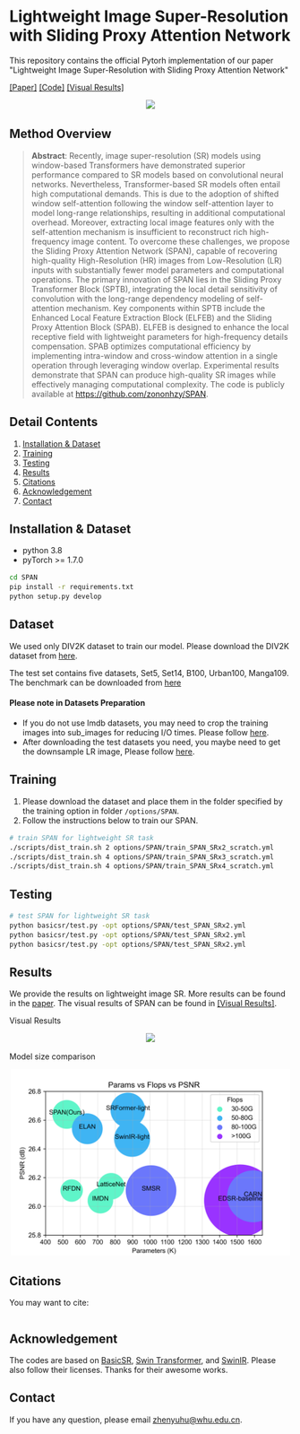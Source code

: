 # Lightweight Image Super-Resolution with Sliding Proxy Attention Network
This repository contains the official Pytorh implementation of our paper "Lightweight Image Super-Resolution with Sliding Proxy Attention Network"

[\[Paper\]]() [\[Code\]](https://github.com/zononhzy/SPAN) [\[Visual Results\]](https://drive.google.com/drive/folders/14btsx-8pATtiUQPzWCQolKOLAVIH3cR2?usp=drive_link) 

<p align="center">
  <img width="500" src="./imgs/comapre.png">
</p>


## Method Overview
<!-- <p align="center"> <img width="1000" src="figs/simple_compare.png"> </p> -->

> <b>Abstract</b>: Recently, image super-resolution (SR) models using window-based Transformers have demonstrated superior performance compared to SR models based on convolutional neural networks. Nevertheless, Transformer-based SR models often entail high computational demands. This is due to the adoption of shifted window self-attention following the window self-attention layer to model long-range relationships, resulting in additional computational overhead. Moreover, extracting local image features only with the self-attention mechanism is insufficient to reconstruct rich high-frequency image content. To overcome these challenges, we propose the Sliding Proxy Attention Network (SPAN), capable of recovering high-quality High-Resolution (HR) images from Low-Resolution (LR) inputs with substantially fewer model parameters and computational operations. The primary innovation of SPAN lies in the Sliding Proxy Transformer Block (SPTB), integrating the local detail sensitivity of convolution with the long-range dependency modeling of self-attention mechanism. Key components within SPTB include the Enhanced Local Feature Extraction Block (ELFEB) and the Sliding Proxy Attention Block (SPAB). ELFEB is designed to enhance the local receptive field with lightweight parameters for high-frequency details compensation. SPAB optimizes computational efficiency by implementing intra-window and cross-window attention in a single operation through leveraging window overlap. Experimental results demonstrate that SPAN can produce high-quality SR images while effectively managing computational complexity. The code is publicly available at https://github.com/zononhzy/SPAN.

## Detail Contents
1. [Installation & Dataset](#installation--dataset)
2. [Training](#training)
3. [Testing](#testing)
4. [Results](#results)
5. [Citations](#citations)
6. [Acknowledgement](#acknowledgement)
7. [Contact](#contact)

## Installation & Dataset
- python 3.8
- pyTorch >= 1.7.0

```bash
cd SPAN
pip install -r requirements.txt
python setup.py develop
```

## Dataset
We used only DIV2K dataset to train our model. Please download the DIV2K dataset from [here](https://cv.snu.ac.kr/research/EDSR/DIV2K.tar).

The test set contains five datasets, Set5, Set14, B100, Urban100, Manga109. The benchmark can be downloaded from [here](https://drive.google.com/drive/folders/1xyiuTr6ga6ni-yfTP7kyPHRmfBakWovo)

#### Please note in Datasets Preparation
* If you do not use lmdb datasets, you may need to crop the training images into sub_images for reducing I/O times. Please follow [here](https://github.com/XPixelGroup/BasicSR/blob/master/docs/DatasetPreparation.md#DIV2K).
* After downloading the test datasets you need, you maybe need to get the downsample LR image, Please follow [here](https://github.com/yulunzhang/RCAN#the-whole-test-pipeline).


## Training
1. Please download the dataset and place them in the folder specified by the training option in folder `/options/SPAN`.
2. Follow the instructions below to train our SPAN.

```bash
# train SPAN for lightweight SR task
./scripts/dist_train.sh 2 options/SPAN/train_SPAN_SRx2_scratch.yml
./scripts/dist_train.sh 4 options/SPAN/train_SPAN_SRx3_scratch.yml
./scripts/dist_train.sh 4 options/SPAN/train_SPAN_SRx4_scratch.yml
```

## Testing
```bash
# test SPAN for lightweight SR task
python basicsr/test.py -opt options/SPAN/test_SPAN_SRx2.yml
python basicsr/test.py -opt options/SPAN/test_SPAN_SRx2.yml
python basicsr/test.py -opt options/SPAN/test_SPAN_SRx2.yml
```

## Results
<a id="result"></a>
We provide the results on lightweight image SR. More results can be found in the [paper](). The visual results of SPAN can be found in [\[Visual Results\]](https://drive.google.com/drive/folders/14btsx-8pATtiUQPzWCQolKOLAVIH3cR2?usp=drive_link).

Visual Results

<p align="center">
  <img width="500" src="./imgs/comapre.png">
</p>

Model size comparison

<p align="center">
  <img width="500" src="./imgs/computation.png">
</p>

## Citations
You may want to cite:
```
```

## Acknowledgement
The codes are based on  [BasicSR](https://github.com/XPixelGroup/BasicSR), [Swin Transformer](https://github.com/microsoft/Swin-Transformer), and [SwinIR](https://github.com/JingyunLiang/SwinIR). Please also follow their licenses. Thanks for their awesome works.

## Contact
If you have any question, please email zhenyuhu@whu.edu.cn.